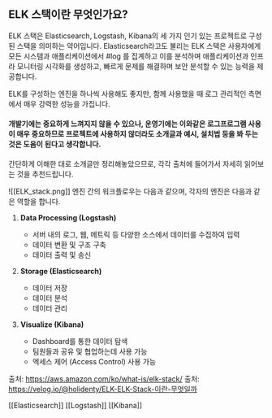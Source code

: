 ## ELK 스택이란 무엇인가요?

ELK 스택은 Elasticsearch, Logstash, Kibana의 세 가지 인기 있는 프로젝트로 구성된 스택을 의미하는 약어입니다. Elasticsearch라고도 불리는 ELK 스택은 사용자에게 모든 시스템과 애플리케이션에서 #log 를 집계하고 이를 분석하며 애플리케이션과 인프라 모니터링 시각화를 생성하고, 빠르게 문제를 해결하며 보안 분석할 수 있는 능력을 제공합니다.

ELK를 구성하는 엔진을 하나씩 사용해도 좋지만, 함께 사용했을 때 로그 관리적인 측면에서 매우 강력한 성능을 가집니다.

#### 개발기에는 중요하게 느껴지지 않을 수 있으나, 운영기에는 이와같은 로그프로그램 사용이 매우 중요하므로 프로젝트에 사용하지 않더라도 소개글과 예시, 설치법 등을 봐 두는 것은 도움이 된다고 생각합니다.

간단하게 이해한 대로 소개글만 정리해놓았으므로, 각각 출처에 들어가서 자세히 읽어보는 것을 추천드립니다.

![[ELK_stack.png]]
엔진 간의 워크플로우는 다음과 같으며, 각자의 엔진은 다음과 같은 역할을 합니다.

1. **Data Processing (Logstash)**
    - 서버 내의 로그, 웹, 메트릭 등 다양한 소스에서 데이터를 수집하여 입력
    - 데이터 변환 및 구조 구축
    - 데이터 출력 및 송신

2. **Storage (Elasticsearch)**
    - 데이터 저장
    - 데이터 분석
    - 데이터 관리

3. **Visualize (Kibana)**
    - Dashboard를 통한 데이터 탐색
    - 팀원들과 공유 및 협업하는데 사용 가능
    - 엑세스 제어 (Access Control) 사용 가능

출처: https://aws.amazon.com/ko/what-is/elk-stack/
출처: https://velog.io/@holidenty/ELK-ELK-Stack-이란-무엇일까


[[Elasticsearch]]
[[Logstash]]
[[Kibana]]